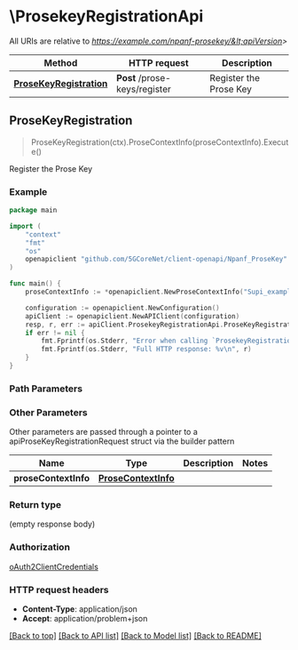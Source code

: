 # \ProsekeyRegistrationApi

All URIs are relative to *https://example.com/npanf-prosekey/&lt;apiVersion&gt;*

Method | HTTP request | Description
------------- | ------------- | -------------
[**ProseKeyRegistration**](ProsekeyRegistrationApi.md#ProseKeyRegistration) | **Post** /prose-keys/register | Register the Prose Key



## ProseKeyRegistration

> ProseKeyRegistration(ctx).ProseContextInfo(proseContextInfo).Execute()

Register the Prose Key

### Example

```go
package main

import (
    "context"
    "fmt"
    "os"
    openapiclient "github.com/5GCoreNet/client-openapi/Npanf_ProseKey"
)

func main() {
    proseContextInfo := *openapiclient.NewProseContextInfo("Supi_example", "Var5gPruk_example", "Var5gPrukId_example", int32(123)) // ProseContextInfo | 

    configuration := openapiclient.NewConfiguration()
    apiClient := openapiclient.NewAPIClient(configuration)
    resp, r, err := apiClient.ProsekeyRegistrationApi.ProseKeyRegistration(context.Background()).ProseContextInfo(proseContextInfo).Execute()
    if err != nil {
        fmt.Fprintf(os.Stderr, "Error when calling `ProsekeyRegistrationApi.ProseKeyRegistration``: %v\n", err)
        fmt.Fprintf(os.Stderr, "Full HTTP response: %v\n", r)
    }
}
```

### Path Parameters



### Other Parameters

Other parameters are passed through a pointer to a apiProseKeyRegistrationRequest struct via the builder pattern


Name | Type | Description  | Notes
------------- | ------------- | ------------- | -------------
 **proseContextInfo** | [**ProseContextInfo**](ProseContextInfo.md) |  | 

### Return type

 (empty response body)

### Authorization

[oAuth2ClientCredentials](../README.md#oAuth2ClientCredentials)

### HTTP request headers

- **Content-Type**: application/json
- **Accept**: application/problem+json

[[Back to top]](#) [[Back to API list]](../README.md#documentation-for-api-endpoints)
[[Back to Model list]](../README.md#documentation-for-models)
[[Back to README]](../README.md)

